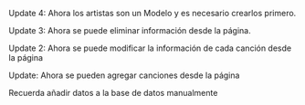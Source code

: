 Update 4: Ahora los artistas son un Modelo y es necesario crearlos primero.

Update 3: Ahora se puede eliminar información desde la página.

Update 2: Ahora se puede modificar la información de cada canción desde la página

Update: Ahora se pueden agregar canciones desde la página

Recuerda añadir datos a la base de datos manualmente
